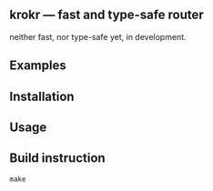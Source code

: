 krokr — fast and type-safe router
-------------------------------------------------------------------------------

neither fast, nor type-safe yet, in development.

## Examples

## Installation

## Usage

## Build instruction

    make
